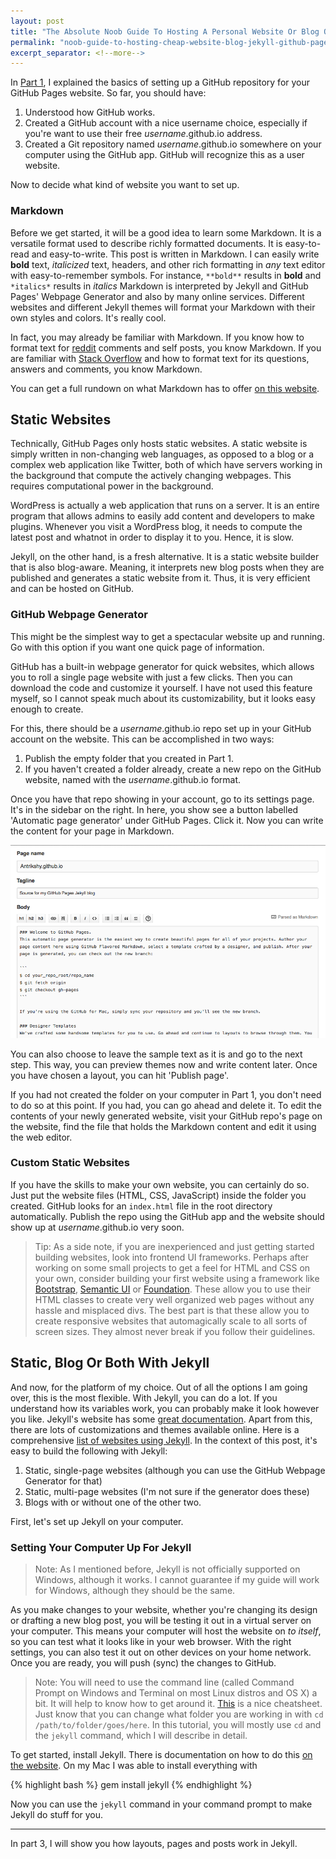 ```yaml
---
layout: post
title: "The Absolute Noob Guide To Hosting A Personal Website Or Blog On GitHub Pages - Part 2"
permalink: "noob-guide-to-hosting-cheap-website-blog-jekyll-github-pages-2"
excerpt_separator: <!--more-->
---
```


In [Part 1](http://blog.antrikshy.com/noob-guide-to-hosting-cheap-website-blog-jekyll-github-pages-1), I explained the basics of setting up a GitHub repository for your GitHub Pages website. So far, you should have:

1. Understood how GitHub works.
2. Created a GitHub account with a nice username choice, especially if you're want to use their free *username*.github.io address.
3. Created a Git repository named *username*.github.io somewhere on your computer using the GitHub app. GitHub will recognize this as a user website.

Now to decide what kind of website you want to set up.

<!--more-->

### Markdown

Before we get started, it will be a good idea to learn some Markdown. It is a versatile format used to describe richly formatted documents. It is easy-to-read and easy-to-write. This post is written in Markdown. I can easily write **bold** text, *italicized* text, headers, and other rich formatting in *any* text editor with easy-to-remember symbols. For instance, `**bold**` results in **bold** and `*italics*` results in *italics* Markdown is interpreted by Jekyll and GitHub Pages' Webpage Generator and also by many online services. Different websites and different Jekyll themes will format your Markdown with their own styles and colors. It's really cool.

In fact, you may already be familiar with Markdown. If you know how to format text for [reddit](http://www.reddit.com) comments and self posts, you know Markdown. If you are familiar with [Stack Overflow](http://www.stackoverflow.com) and how to format text for its questions, answers and comments, you know Markdown.

You can get a full rundown on what Markdown has to offer [on this website](http://daringfireball.net/projects/markdown/syntax).

## Static Websites

Technically, GitHub Pages only hosts static websites. A static website is simply written in non-changing web languages, as opposed to a blog or a complex web application like Twitter, both of which have servers working in the background that compute the actively changing webpages. This requires computational power in the background.

WordPress is actually a web application that runs on a server. It is an entire program that allows admins to easily add content and developers to make plugins. Whenever you visit a WordPress blog, it needs to compute the latest post and whatnot in order to display it to you. Hence, it is slow.

Jekyll, on the other hand, is a fresh alternative. It is a static website builder that is also blog-aware. Meaning, it interprets new blog posts when they are published and generates a static website from it. Thus, it is very efficient and can be hosted on GitHub.

### GitHub Webpage Generator

This might be the simplest way to get a spectacular website up and running. Go with this option if you want one quick page of information.

GitHub has a built-in webpage generator for quick websites, which allows you to roll a single page website with just a few clicks. Then you can download the code and customize it yourself. I have not used this feature myself, so I cannot speak much about its customizability, but it looks easy enough to create.

For this, there should be a *username*.github.io repo set up in your GitHub account on the website. This can be accomplished in two ways:

1. Publish the empty folder that you created in Part 1.
2. If you haven't created a folder already, create a new repo on the GitHub website, named with the *username*.github.io format.

Once you have that repo showing in your account, go to its settings page. It's in the sidebar on the right. In here, you show see a button labelled 'Automatic page generator' under GitHub Pages. Click it. Now you can write the content for your page in Markdown. 

![GitHub generated site editor](/assets/github-page-generator-edit.png)

You can also choose to leave the sample text as it is and go to the next step. This way, you can preview themes now and write content later. Once you have chosen a layout, you can hit 'Publish page'.

If you had not created the folder on your computer in Part 1, you don't need to do so at this point. If you had, you can go ahead and delete it. To edit the contents of your newly generated website, visit your GitHub repo's page on the website, find the file that holds the Markdown content and edit it using the web editor.

### Custom Static Websites

If you have the skills to make your own website, you can certainly do so. Just put the website files (HTML, CSS, JavaScript) inside the folder you created. GitHub looks for an `index.html` file in the root directory automatically. Publish the repo using the GitHub app and the website should show up at *username*.github.io very soon.

>Tip: As a side note, if you are inexperienced and just getting started building websites, look into frontend UI frameworks. Perhaps after working on some small projects to get a feel for HTML and CSS on your own, consider building your first website using a framework like [Bootstrap](http://getbootstrap.com), [Semantic UI](http://semantic-ui.com) or [Foundation](http://foundation.zurb.com). These allow you to use their HTML classes to create very well organized web pages without any hassle and misplaced divs. The best part is that these allow you to create responsive websites that automagically scale to all sorts of screen sizes. They almost never break if you follow their guidelines.

## Static, Blog Or Both With Jekyll

And now, for the platform of my choice. Out of all the options I am going over, this is the most flexible. With Jekyll, you can do a lot. If you understand how its variables work, you can probably make it look however you like. Jekyll's website has some [great documentation](http://jekyllrb.com/docs/home). Apart from this, there are lots of customizations and themes available online. Here is a comprehensive [list of websites using Jekyll](https://github.com/jekyll/jekyll/wiki/Sites). In the context of this post, it's easy to build the following with Jekyll:

1. Static, single-page websites (although you can use the GitHub Webpage Generator for that)
2. Static, multi-page websites (I'm not sure if the generator does these)
3. Blogs with or without one of the other two.

First, let's set up Jekyll on your computer.

### Setting Your Computer Up For Jekyll

>Note: As I mentioned before, Jekyll is not officially supported on Windows, although it works. I cannot guarantee if my guide will work for Windows, although they should be the same.

As you make changes to your website, whether you're changing its design or drafting a new blog post, you will be testing it out in a virtual server on your computer. This means your computer will host the website on *to itself*, so you can test what it looks like in your web browser. With the right settings, you can also test it out on other devices on your home network. Once you are ready, you will push (sync) the changes to GitHub.

>Note: You will need to use the command line (called Command Prompt on Windows and Terminal on most Linux distros and OS X) a bit. It will help to know how to get around it. [This](http://www.dummies.com/how-to/content/how-to-use-basic-unix-commands-to-work-in-terminal.html) is a nice cheatsheet. Just know that you can change what folder you are working in with `cd /path/to/folder/goes/here`. In this tutorial, you will mostly use `cd` and the `jekyll` command, which I will describe in detail.

To get started, install Jekyll. There is documentation on how to do this [on the website](http://jekyllrb.com/docs/installation/). On my Mac I was able to install everything with 

{% highlight bash %}
gem install jekyll
{% endhighlight %}

Now you can use the `jekyll` command in your command prompt to make Jekyll do stuff for you.

---

In part 3, I will show you how layouts, pages and posts work in Jekyll.

